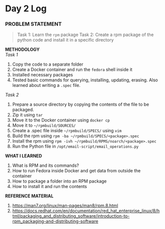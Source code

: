 # Day 2 Log

### PROBLEM STATEMENT
> Task 1: Learn the `rpm` package
> Task 2: Create a rpm package of the python code and install it in a specific directory

**METHODOLOGY**<br>
*Task 1*
1. Copy the code to a separate folder
2. Create a Docker container and run the `fedora` shell inside it
3. Installed necessary packages
4. Tested basic commands for querying, installing, updating, erasing. Also learned about writing a `.spec` file.

*Task 2*
1. Prepare a source directory by copying the contents of the file to be packaged.
2. Zip it using `tar`
3. Move it to the Docker container using `docker cp`
4. Move it to `~/rpmbuild/SOURCES/`
5. Create a .spec file inside `~/rpmbuild/SPECS/` using `vim`
6. Build the rpm using `rpm -ba ~/rpmbuild/SPECS/<package>.spec`
7. Install the rpm using `rpm -ivh ~/rpmbuild/RPMS/noarch/<package>.spec`
8. Run the Python file in `/opt/email-script/email_operations.py`


**WHAT I LEARNED**
1. What is RPM and its commands?
2. How to run Fedora inside Docker and get data from outside the container
3. How to package a folder into an RPM package
4. How to install it and run the contents

**REFERENCE MATERIAL**
1. https://man7.org/linux/man-pages/man8/rpm.8.html
2. https://docs.redhat.com/en/documentation/red_hat_enterprise_linux/8/html/packaging_and_distributing_software/introduction-to-rpm_packaging-and-distributing-software
